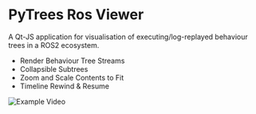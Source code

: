 # PyTrees Ros Viewer

A Qt-JS application for visualisation of executing/log-replayed behaviour trees
in a ROS2 ecosystem.

* Render Behaviour Tree Streams
* Collapsible Subtrees
* Zoom and Scale Contents to Fit
* Timeline Rewind & Resume

![Example Video](images/trees.png?raw=true "Rendering Trees w/ Timeline")
